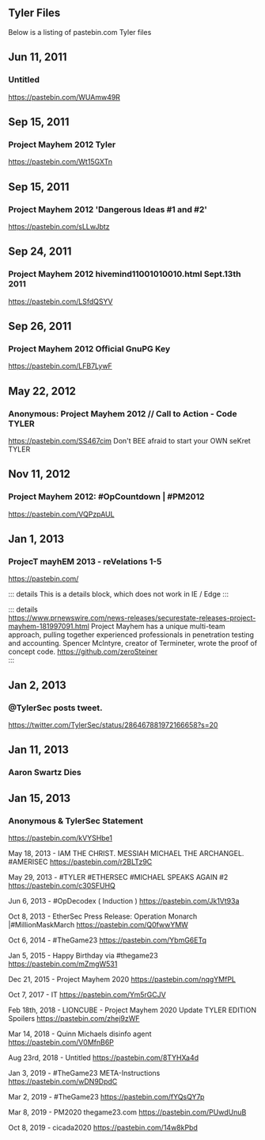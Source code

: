 ## Tyler Files
Below is a listing of pastebin.com Tyler files

## Jun 11, 2011
### Untitled
https://pastebin.com/WUAmw49R

## Sep 15, 2011
### Project Mayhem 2012 Tyler
https://pastebin.com/Wt15GXTn

## Sep 15, 2011
### Project Mayhem 2012 'Dangerous Ideas #1 and #2'
https://pastebin.com/sLLwJbtz

## Sep 24, 2011
### Project Mayhem 2012 hivemind11001010010.html Sept.13th 2011
https://pastebin.com/LSfdQSYV

## Sep 26, 2011
### Project Mayhem 2012 Official GnuPG Key
https://pastebin.com/LFB7LywF

## May 22, 2012
### Anonymous: Project Mayhem 2012 // Call to Action - Code TYLER
https://pastebin.com/SS467cim
Don't BEE afraid to start your OWN seKret TYLER

## Nov 11, 2012
### Project Mayhem 2012: #OpCountdown | #PM2012
https://pastebin.com/VQPzpAUL

## Jan 1, 2013
### ProjecT mayhEM 2013 - reVelations 1-5
https://pastebin.com/

::: details
This is a details block, which does not work in IE / Edge
:::

::: details  
https://www.prnewswire.com/news-releases/securestate-releases-project-mayhem-181997091.html
Project Mayhem has a unique multi-team approach,
pulling together experienced professionals in penetration
testing and accounting. Spencer McIntyre, creator of
Termineter, wrote the proof of concept code.
https://github.com/zeroSteiner  
:::

## Jan 2, 2013
### @TylerSec posts tweet.
https://twitter.com/TylerSec/status/286467881972166658?s=20

## Jan 11, 2013
### Aaron Swartz Dies

## Jan 15, 2013
### Anonymous & TylerSec Statement
https://pastebin.com/kVYSHbe1

May 18, 2013 - IAM THE CHRIST. MESSIAH MICHAEL THE ARCHANGEL. #AMERISEC
https://pastebin.com/r2BLTz9C

May 29, 2013 - #TYLER #ETHERSEC #MICHAEL SPEAKS AGAIN #2
https://pastebin.com/c30SFUHQ

Jun 6, 2013 - #OpDecodex ( Induction )
https://pastebin.com/Jk1Vt93a

Oct 8, 2013 - EtherSec Press Release: Operation Monarch |#MillionMaskMarch
https://pastebin.com/Q0fwwYMW

Oct 6, 2014 - #TheGame23
https://pastebin.com/YbmG6ETq

Jan 5, 2015 - Happy Birthday via #thegame23
https://pastebin.com/mZmgW531

Dec 21, 2015 - Project Mayhem 2020
https://pastebin.com/nqgYMfPL

Oct 7, 2017 - IT
https://pastebin.com/Ym5rGCJV

Feb 18th, 2018 - LIONCUBE - Project Mayhem 2020 Update TYLER EDITION Spoilers
https://pastebin.com/zhej9zWF

Mar 14, 2018 - Quinn Michaels disinfo agent
https://pastebin.com/V0MfnB6P

Aug 23rd, 2018 - Untitled
https://pastebin.com/8TYHXa4d

Jan 3, 2019 - #TheGame23 META-Instructions
https://pastebin.com/wDN9DpdC

Mar 2, 2019 - #TheGame23
https://pastebin.com/fYQsQY7p

Mar 8, 2019 - PM2020 thegame23.com
https://pastebin.com/PUwdUnuB

Oct 8, 2019 - cicada2020
https://pastebin.com/14w8kPbd
